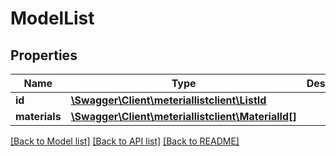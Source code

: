 # ModelList

## Properties
Name | Type | Description | Notes
------------ | ------------- | ------------- | -------------
**id** | [**\Swagger\Client\meteriallistclient\ListId**](ListId.md) |  | 
**materials** | [**\Swagger\Client\meteriallistclient\MaterialId[]**](MaterialId.md) |  | 

[[Back to Model list]](../../README.md#documentation-for-models) [[Back to API list]](../../README.md#documentation-for-api-endpoints) [[Back to README]](../../README.md)

